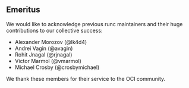 ## Emeritus ##

We would like to acknowledge previous runc maintainers and their huge
contributions to our collective success:

 * Alexander Morozov (@lk4d4)
 * Andrei Vagin (@avagin)
 * Rohit Jnagal (@rjnagal)
 * Victor Marmol (@vmarmol)
 * Michael Crosby (@crosbymichael)

We thank these members for their service to the OCI community.
